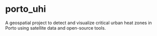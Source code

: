 # porto_uhi
A geospatial project to detect and visualize critical urban heat zones in Porto using satellite data and open-source tools.
